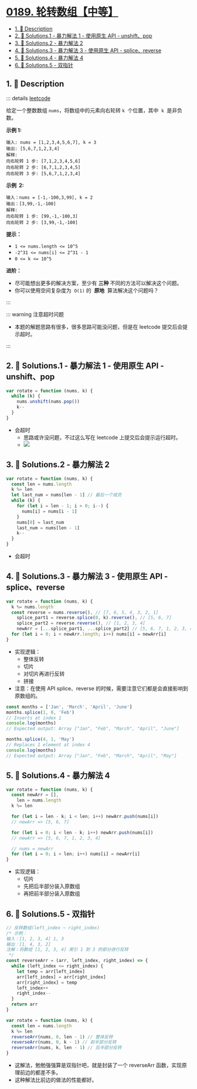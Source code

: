 # [0189. 轮转数组【中等】](https://github.com/tnotesjs/TNotes.leetcode/tree/main/notes/0189.%20%E8%BD%AE%E8%BD%AC%E6%95%B0%E7%BB%84%E3%80%90%E4%B8%AD%E7%AD%89%E3%80%91)

<!-- region:toc -->

- [1. 📝 Description](#1--description)
- [2. 🎯 Solutions.1 - 暴力解法 1 - 使用原生 API - unshift、pop](#2--solutions1---暴力解法-1---使用原生-api---unshiftpop)
- [3. 🎯 Solutions.2 - 暴力解法 2](#3--solutions2---暴力解法-2)
- [4. 🎯 Solutions.3 - 暴力解法 3 - 使用原生 API - splice、reverse](#4--solutions3---暴力解法-3---使用原生-api---splicereverse)
- [5. 🎯 Solutions.4 - 暴力解法 4](#5--solutions4---暴力解法-4)
- [6. 🎯 Solutions.5 - 双指针](#6--solutions5---双指针)

<!-- endregion:toc -->

## 1. 📝 Description

::: details [leetcode](https://leetcode.cn/problems/rotate-array/)

给定一个整数数组 `nums`，将数组中的元素向右轮转 `k`  个位置，其中  `k`  是非负数。

**示例 1:**

```
输入: nums = [1,2,3,4,5,6,7], k = 3
输出: [5,6,7,1,2,3,4]
解释:
向右轮转 1 步: [7,1,2,3,4,5,6]
向右轮转 2 步: [6,7,1,2,3,4,5]
向右轮转 3 步: [5,6,7,1,2,3,4]
```

**示例  2:**

```
输入：nums = [-1,-100,3,99], k = 2
输出：[3,99,-1,-100]
解释:
向右轮转 1 步: [99,-1,-100,3]
向右轮转 2 步: [3,99,-1,-100]
```

**提示：**

- `1 <= nums.length <= 10^5`
- `-2^31 <= nums[i] <= 2^31 - 1`
- `0 <= k <= 10^5`

**进阶：**

- 尽可能想出更多的解决方案，至少有 **三种** 不同的方法可以解决这个问题。
- 你可以使用空间复杂度为  `O(1)` 的  **原地**  算法解决这个问题吗？

:::

::: warning 注意超时问题

- 本题的解题思路有很多，很多思路可能没问题，但是在 leetcode 提交后会提示超时。

:::

## 2. 🎯 Solutions.1 - 暴力解法 1 - 使用原生 API - unshift、pop

```js
var rotate = function (nums, k) {
  while (k) {
    nums.unshift(nums.pop())
    k--
  }
}
```

- 会超时
  - 思路或许没问题，不过这么写在 leetcode 上提交后会提示运行超时。
  - ![](https://cdn.jsdelivr.net/gh/tnotesjs/imgs@main/2024-11-16-20-22-55.png)

## 3. 🎯 Solutions.2 - 暴力解法 2

```js
var rotate = function (nums, k) {
  const len = nums.length
  k %= len
  let last_num = nums[len - 1] // 最后一个成员
  while (k) {
    for (let i = len - 1; i > 0; i--) {
      nums[i] = nums[i - 1]
    }
    nums[0] = last_num
    last_num = nums[len - 1]
    k--
  }
}
```

- 会超时

## 4. 🎯 Solutions.3 - 暴力解法 3 - 使用原生 API - splice、reverse

```js
var rotate = function (nums, k) {
  k %= nums.length
  const reverse = nums.reverse(), // [7, 6, 5, 4, 3, 2, 1]
    splice_part1 = reverse.splice(0, k).reverse(), // [5, 6, 7]
    splice_part2 = reverse.reverse(), // [1, 2, 3, 4]
    newArr = [...splice_part1, ...splice_part2] // [5, 6, 7, 1, 2, 3, 4]
  for (let i = 0; i < newArr.length; i++) nums[i] = newArr[i]
}
```

- 实现逻辑：
  - 整体反转
  - 切片
  - 对切片再进行反转
  - 拼接
- 注意：在使用 API splice、reverse 的时候，需要注意它们都是会直接影响到原数组的。

```js
const months = ['Jan', 'March', 'April', 'June']
months.splice(1, 0, 'Feb')
// Inserts at index 1
console.log(months)
// Expected output: Array ["Jan", "Feb", "March", "April", "June"]

months.splice(4, 1, 'May')
// Replaces 1 element at index 4
console.log(months)
// Expected output: Array ["Jan", "Feb", "March", "April", "May"]
```

## 5. 🎯 Solutions.4 - 暴力解法 4

```js
var rotate = function (nums, k) {
  const newArr = [],
    len = nums.length
  k %= len

  for (let i = len - k; i < len; i++) newArr.push(nums[i])
  // newArr => [5, 6, 7]

  for (let i = 0; i < len - k; i++) newArr.push(nums[i])
  // newArr => [5, 6, 7, 1, 2, 3, 4]

  // nums = newArr
  for (let i = 0; i < len; i++) nums[i] = newArr[i]
}
```

- 实现逻辑：
  - 切片
  - 先把后半部分装入原数组
  - 再把前半部分装入原数组

## 6. 🎯 Solutions.5 - 双指针

```js
// 反转数组(left_index ~ right_index)
/* 示例：
输入：[1, 2, 3, 4] 1, 3
输出：[1, 4, 3, 2]
注解：将数组 [1, 2, 3, 4] 索引 1 到 3 的部分进行反转
 */
const reverseArr = (arr, left_index, right_index) => {
  while (left_index <= right_index) {
    let temp = arr[left_index]
    arr[left_index] = arr[right_index]
    arr[right_index] = temp
    left_index++
    right_index--
  }
  return arr
}

var rotate = function (nums, k) {
  const len = nums.length
  k %= len
  reverseArr(nums, 0, len - 1) // 整体反转
  reverseArr(nums, 0, k - 1) // 前半部分反转
  reverseArr(nums, k, len - 1) // 后半部分反转
}
```

- 这解法，勉勉强强算是双指针吧，就是封装了一个 reverseArr 函数，实现原理前边的都差不多。
- 这种解法比前边的做法的性能都好。
